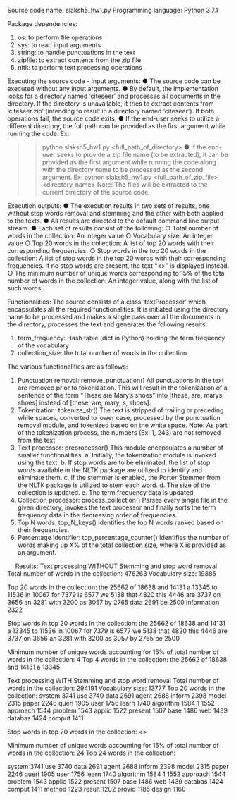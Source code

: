 Source code name: slaksh5_hw1.py
Programming language: Python 3.7.1

Package dependencies:
1.	os: to perform file operations
2.	sys: to read input arguments
3.	string: to handle punctuations in the text
4.	zipfile: to extract contents from the zip file
5.	nltk: to perform text processing operations

Executing the source code - Input arguments:
●	The source code can be executed without any input arguments.
●	By default, the implementation looks for a directory named ‘citeseer’ and processes all documents in the directory. If the directory is unavailable, it tries to extract contents from ‘citeseer.zip’ (intending to result in a directory named ‘citeseer’). If both operations fail, the source code exits.
●	If the end-user seeks to utilize a different directory, the full path can be provided as the first argument while running the code.
Ex:
>> python slaksh5_hw1.py <full_path_of_directory>
●	If the end-user seeks to provide a zip file name (to be extracted), it can be provided as the first argument while running the code along with the directory name to be processed as the second argument.
Ex:
>> python slaksh5_hw1.py <full_path_of_zip_file> <directory_name>
Note: The files will be extracted to the current directory of the source code.

Execution outputs:
●	The execution results in two sets of results, one without stop words removal and stemming and the other with both applied to the texts.
●	All results are directed to the default command line output stream.
●	Each set of results consist of the following:
○	Total number of words in the collection: An integer value
○	Vocabulary size: An integer value
○	Top 20 words in the collection: A list of top 20 words with their corresponding frequencies.
○	Stop words in the top 20 words in the collection: A list of stop words in the top 20 words with their corresponding frequencies. If no stop words are present, the text “<<No stop words available>>” is displayed instead.
○	The minimum number of unique words corresponding to 15% of the total number of words in the collection: An integer value, along with the list of such words.

Functionalities:
The source consists of a class ‘textProcessor’ which encapsulates all the required functionalities. It is initiated using the directory name to be processed and makes a single pass over all the documents in the directory, processes the text and generates the following results.
1.	term_frequency: Hash table (dict in Python) holding the term frequency of the vocabulary
2.	collection_size: the total number of words in the collection

The various functionalities are as follows:
1.	Punctuation removal: remove_punctuation()
All punctuations in the text are removed prior to tokenization. This will result in the tokenization of a sentence of the form “These are Mary’s shoes” into [these, are, marys, shoes] instead of [these, are, mary, s, shoes].
2.	Tokenization: tokenize_str()
The text is stripped of trailing or preceding white spaces, converted to lower case, processed by the punctuation removal module, and tokenized based on the white space.
Note: As part of the tokenization process, the numbers (Ex: 1, 243) are not removed from the text.
3.	Text processor: preprocessor()
This module encapsulates a number of smaller functionalities.
a.	Initially, the tokenization module is invoked using the text.
b.	If stop words are to be eliminated, the list of stop words available in the NLTK package are utilized to identify and eliminate them.
c.	If the stemmer is enabled, the Porter Stemmer from the NLTK package is utilized to stem each word.
d.	The size of the collection is updated.
e.	The term frequency data is updated.
4.	Collection processor: process_collection()
Parses every single file in the given directory, invokes the text processor and finally sorts the term frequency data in the decreasing order of frequencies.
5.	Top N words: top_N_keys()
Identifies the top N words ranked based on their frequencies.
6.	Percentage identifier: top_percentage_counter()
Identifies the number of words making up X% of the total collection size, where X is provided as an argument.

 
Results:
Text processing WITHOUT Stemming and stop word removal
Total number of words in the collection: 476263
Vocabulary size: 19885

Top 20 words in the collection:
the 	 	25662
of 		18638
and 	 	14131
a 	 	13345
to 	 	11536
in 	 	10067
for 	 	7379
is 	 	6577
we 	 	5138
that 	 	4820
this 	 	4446
are 	 	3737
on 	 	3656
an 	 	3281
with 	 	3200
as 	 	3057
by 	 	2765
data 	 	2691
be 	 	2500
information 	2322


Stop words in top 20 words in the collection:
the 	 	25662
of 		18638
and 	 	14131
a 	 	13345
to 	 	11536
in 	 	10067
for 	 	7379
is 	 	6577
we 	 	5138
that 	 	4820
this 	 	4446
are 	 	3737
on 	 	3656
an 	 	3281
with 	 	3200
as 	 	3057
by 	 	2765
be 	 	2500

Minimum number of unique words accounting for 15% of total number of words in the collection: 4
Top 4 words in the collection:
the 	 	25662
of 		18638
and 	 	14131
a 	 	13345

Text processing WITH Stemming and stop word removal
Total number of words in the collection: 294191
Vocabulary size: 13777
Top 20 words in the collection:
system	3741
use 	 	3740
data 	 	2691
agent 	 	2688
inform 	 	2398
model 	 	2315
paper 	 	2246
queri 	 	1905
user 	 	1756
learn 	 	1740
algorithm 	1584
1 	 	1552
approach	1544
problem 	1543
applic 	 	1522
present	1507
base 	 	1486
web 	 	1439
databas 	1424
comput 	1411

Stop words in top 20 words in the collection:  <<No stop words available>>

Minimum number of unique words accounting for 15% of total number of words in the collection: 24
Top 24 words in the collection:

system	3741
use 	 	3740
data 	 	2691
agent 	 	2688
inform 	 	2398
model 	 	2315
paper 	 	2246
queri 	 	1905
user 	 	1756
learn 	 	1740
algorithm 	1584
1 	 	1552
approach	1544
problem 	1543
applic 	 	1522
present	1507
base 	 	1486
web 	 	1439
databas 	1424
comput 	1411
method 	1223
result 	 	1202
provid 	 	1185
design 	 	1160



